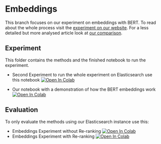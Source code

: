 # Embeddings

This branch focuses on our experiment on embeddings with BERT. To read about the whole process visit the [experiment on our website](https://pragmalingu.de/docs/experiments/experiment2). For a less detailed but more analysed article look at [our comparison](https://pragmalingu.de/docs/comparisons/embeddings).

## Experiment

This folder contains the methods and the finished notebook to run the experiment.

* Second Experiment to run the whole experiment on Elasticsearch use this notebook [![Open In Colab](https://colab.research.google.com/assets/colab-badge.svg)](https://colab.research.google.com/github/pragmalingu/experiments/blob/master/02_Embeddings/Experiment/Second_Experiment_BERT_Embeddings.ipynb)

* Our notebook with a demonstration of how the BERT embeddings work [![Open In Colab](https://colab.research.google.com/assets/colab-badge.svg)](https://colab.research.google.com/github/pragmalingu/experiments/blob/master/02_Embeddings/Experiment/BERT_Embeddings_example.ipynb)

## Evaluation

To only evaluate the methods using our Elasticsearch instance use this:
* Embeddings Experiment without Re-ranking [![Open In Colab](https://colab.research.google.com/assets/colab-badge.svg)](https://colab.research.google.com/github/pragmalingu/experiments/blob/master/02_Embeddings/Evaluation/Comparison_BERT_vs_Standard_Search.ipynb)
* Embeddings Experiment with Re-ranking [![Open In Colab](https://colab.research.google.com/assets/colab-badge.svg)](https://colab.research.google.com/github/pragmalingu/experiments/blob/master/02_Embeddings/Evaluation/Comparison_BERT_vs_Standard_Search_vs_Re-ranking.ipynb)
